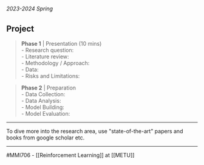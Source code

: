 ###### 2023-2024 Spring  ######

## Project ##
> **Phase 1** | Presentation  (10 mins)  
    - Research question:  
    - Literature review:  
    - Methodology / Approach:  
    - Data:  
    - Risks and Limitations:  

> **Phase 2** | Preparation  
    - Data Collection:  
    - Data Analysis:  
    - Model Building:  
    - Model Evaluation:

--------------------------------------

To dive more into the research area, use "state-of-the-art" papers and books from google scholar etc.

-----
#MMI706 - [[Reinforcement Learning]] at [[METU]]